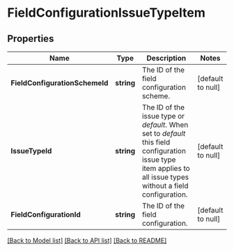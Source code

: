 # FieldConfigurationIssueTypeItem

## Properties
Name | Type | Description | Notes
------------ | ------------- | ------------- | -------------
**FieldConfigurationSchemeId** | **string** | The ID of the field configuration scheme. | [default to null]
**IssueTypeId** | **string** | The ID of the issue type or *default*. When set to *default* this field configuration issue type item applies to all issue types without a field configuration. | [default to null]
**FieldConfigurationId** | **string** | The ID of the field configuration. | [default to null]

[[Back to Model list]](../README.md#documentation-for-models) [[Back to API list]](../README.md#documentation-for-api-endpoints) [[Back to README]](../README.md)

